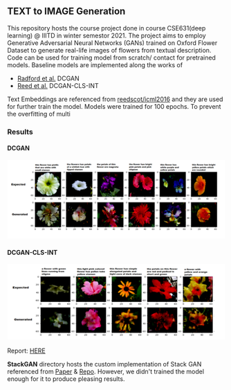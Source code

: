 ## TEXT to IMAGE Generation
This repository hosts the course project done in course CSE631(deep learning) @ IIITD in winter semestor 2021. The project aims to employ Generative Adversarial Neural Networks (GANs) trained on Oxford Flower Dataset to generate real-life images of flowers from textual description. Code can be used for training model from scratch/ contact for pretrained models. 
Baseline models are implemented along the works of 
 - [Radford et al.](https://arxiv.org/abs/1511.06434) DCGAN 
 - [Reed et al.](https://arxiv.org/abs/1605.05396) DCGAN-CLS-INT
 
Text Embeddings are referenced from [reedscot/icml2016](https://github.com/reedscot/icml2016) and they are used for further train the model.
Models were trained for 100 epochs. To prevent the overfitting of multi
### Results
#### DCGAN
<img src = "Baseline/Results/1.png">

#### DCGAN-CLS-INT
<img src = "Baseline/Results/2.png">

Report: [HERE](../main/Baseline/Report.pdf)

**StackGAN** directory hosts the custom implementation of Stack GAN referenced from [Paper](https://arxiv.org/abs/1612.03242) & [Repo](https://github.com/hanzhanggit/StackGAN). However, we didn't trained the model enough for it to produce pleasing results.
